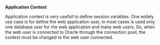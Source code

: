 **Application Context**

Application context is very usefull to define session variables.
One widely use case is for define the web application user, in most cases is used only one database user for rhe web application and many web users. So, when the web user is connected to Oracle through the connection pool, the context must be changed to the web user connected.

